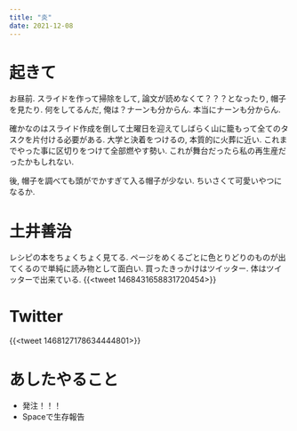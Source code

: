 ```yaml
---
title: "炎"
date: 2021-12-08
---
```


# 起きて
お昼前. スライドを作って掃除をして, 論文が読めなくて？？？となったり, 帽子を見たり. 何をしてるんだ, 俺は？ナーンも分からん. 本当にナーンも分からん.

確かなのはスライド作成を倒して土曜日を迎えてしばらく山に籠もって全てのタスクを片付ける必要がある. 大学と決着をつけるの, 本質的に火葬に近い. これまでやった事に区切りをつけて全部燃やす勢い. これが舞台だったら私の再生産だったかもしれない.

後, 帽子を調べても頭がでかすぎて入る帽子が少ない. ちいさくて可愛いやつになるか.


# 土井善治
レシピの本をちょくちょく見てる. ページをめくるごとに色とりどりのものが出てくるので単純に読み物として面白い. 買ったきっかけはツイッター. 体はツイッターで出来ている.
{{<tweet 1468431658831720454>}}

# Twitter
{{<tweet 1468127178634444801>}}

# あしたやること

- 発注！！！
- Spaceで生存報告